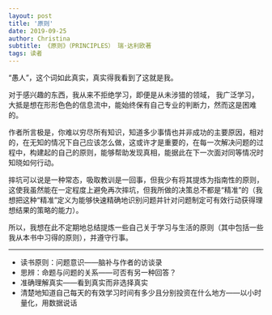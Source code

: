 ```yaml
---
layout: post
title: '原则'
date: 2019-09-25
author: Christina
subtitle: 《原则》（PRINCIPLES） 瑞·达利欧著
tags: 读者
---
```


“愚人”，这个词如此真实，真实得我看到了这就是我。

对于感兴趣的东西，我从来不拒绝学习，即便是从未涉猎的领域， 我广泛学习，大抵是想在形形色色的信息流中，能始终保有自己专业的判断力，然而这是困难的。

作者所言极是，你难以穷尽所有知识，知道多少事情也并非成功的主要原因，相对的，在无知的情况下自己应该怎么做，这或许才是重要的，在每一次解决问题的过程中，构建起的自己的原则，能够帮助发现真相，能据此在下一次面对同等情况时知晓如何行动。

摔坑可以说是一种常态，吸取教训是一回事，但我少有将其提炼为指南性的原则，这使我虽然能在一定程度上避免再次摔坑，但我所做的决策总不都是“精准”的（我想把这种“精准”定义为能够快速精确地识别问题并针对问题制定可有效行动获得理想结果的策略的能力）。

所以，我想在此不定期地总结提炼一些自己关于学习与生活的原则（其中包括一些我从本书中习得的原则），并遵守行事。

---

* 读书原则：问题意识——脑补与作者的访谈录
* 思辨：命题与问题的关系——可否有另一种回答？
* 准确理解真实——看到真实而非选择真实
* 清楚地知道自己每天的有效学习时间有多少且分别投资在什么地方——以小时量化，用数据说话































